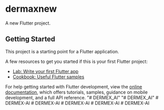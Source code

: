 # dermaxnew

A new Flutter project.

## Getting Started

This project is a starting point for a Flutter application.

A few resources to get you started if this is your first Flutter project:

- [Lab: Write your first Flutter app](https://docs.flutter.dev/get-started/codelab)
- [Cookbook: Useful Flutter samples](https://docs.flutter.dev/cookbook)

For help getting started with Flutter development, view the
[online documentation](https://docs.flutter.dev/), which offers tutorials,
samples, guidance on mobile development, and a full API reference.
"# DERMEX_AI" 
"# DERMEX_AI" 
#   D E R M E X - A I  
 #   D E R M E X - A I  
 #   D E R M E X - A I  
 #   D E R M E X - A I  
 #   D E R M E X - A I  
 
